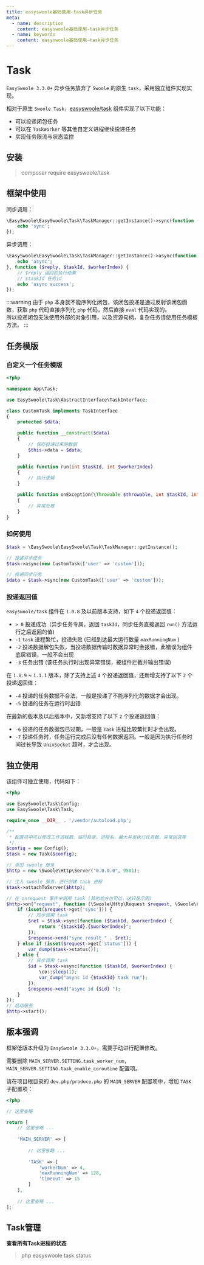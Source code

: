 ```yaml
---
title: easyswoole基础使用-task异步任务
meta:
  - name: description
    content: easyswoole基础使用-task异步任务
  - name: keywords
    content: easyswoole基础使用-task异步任务
---
```


# Task

`EasySwoole 3.3.0+` 异步任务放弃了 `Swoole` 的原生 `task`，采用独立组件实现实现。

相对于原生 `Swoole Task`，[easyswoole/task](https://github.com/easy-swoole/task) 组件实现了以下功能：

- 可以投递闭包任务
- 可以在 `TaskWorker` 等其他自定义进程继续投递任务
- 实现任务限流与状态监控  

## 安装 

> composer require easyswoole/task

## 框架中使用

同步调用：

```php
\EasySwoole\EasySwoole\Task\TaskManager::getInstance()->sync(function (){
    echo 'sync';
});
```

异步调用：
```php
\EasySwoole\EasySwoole\Task\TaskManager::getInstance()->async(function () {
    echo 'async';
}, function ($reply, $taskId, $workerIndex) {
    // $reply 返回的执行结果
    // $taskId 任务id
    echo 'async success';
});
```

:::warning
  由于 `php` 本身就不能序列化闭包，该闭包投递是通过反射该闭包函数，获取 `php` 代码直接序列化 `php` 代码，然后直接 `eval` 代码实现的。      
所以投递闭包无法使用外部的对象引用，以及资源句柄，复杂任务请使用任务模板方法。
:::

## 任务模版

### 自定义一个任务模版

```php
<?php

namespace App\Task;

use EasySwoole\Task\AbstractInterface\TaskInterface;

class CustomTask implements TaskInterface
{
    protected $data;

    public function __construct($data)
    {
        // 保存投递过来的数据
        $this->data = $data;
    }

    public function run(int $taskId, int $workerIndex)
    {
        // 执行逻辑
    }

    public function onException(\Throwable $throwable, int $taskId, int $workerIndex)
    {
        // 异常处理
    }
}
```

### 如何使用

```php
$task = \EasySwoole\EasySwoole\Task\TaskManager::getInstance();

// 投递异步任务
$task->async(new CustomTask(['user' => 'custom']));

// 投递同步任务
$data = $task->sync(new CustomTask(['user' => 'custom']));
```

### 投递返回值

`easyswoole/task` 组件在 `1.0.8` 及以前版本支持，如下 `4` 个投递返回值：

- `> 0` 投递成功（异步任务专属，返回 `taskId`，同步任务直接返回 `run()` 方法运行之后返回的值)
- `-1` `task` 进程繁忙，投递失败 (已经到达最大运行数量 `maxRunningNum` )
- `-2` 投递数据解包失败，当投递数据传输时数据异常时会报错，此错误为组件底层错误，一般不会出现
- `-3` 任务出错 (该任务执行时出现异常错误，被组件拦截并输出错误)

在 `1.0.9` ~ `1.1.1` 版本，除了支持上述 `4` 个投递返回值，还新增支持了以下 `2` 个投递返回值：

- `-4` 投递的任务数据不合法，一般是投递了不能序列化的数据才会出现。
- `-5` 投递的任务在运行时出错

在最新的版本及以后版本中，又新增支持了以下 `2` 个投递返回值：

- `-6` 投递的任务数据包已过期，一般是 `Task` 进程比较繁忙时才会出现。
- `-7` 投递任务时，任务运行完成后没有任何数据返回。一般是因为执行任务时间过长导致 `UnixSocket` 超时，才会出现。


## 独立使用

该组件可独立使用，代码如下：

```php
<?php

use EasySwoole\Task\Config;
use EasySwoole\Task\Task;

require_once __DIR__ . '/vendor/autoload.php';

/**
 * 配置项中可以修改工作进程数、临时目录，进程名，最大并发执行任务数，异常回调等
 */
$config = new Config();
$task = new Task($config);

// 添加 swoole 服务
$http = new \Swoole\Http\Server("0.0.0.0", 9501);

// 注入 swoole 服务，进行创建 task 进程
$task->attachToServer($http);

// 在 onrequest 事件中调用 task (其他地方也可以，这只是示例)
$http->on("request", function (\Swoole\Http\Request $request, \Swoole\Http\Response $response) use ($task) {
    if (isset($request->get['sync'])) {
        // 同步调用 task
        $ret = $task->sync(function ($taskId, $workerIndex) {
            return "{$taskId}.{$workerIndex}";
        });
        $response->end("sync result " . $ret);
    } else if (isset($request->get['status'])) {
        var_dump($task->status());
    } else {
        // 异步调用 task
        $id = $task->async(function ($taskId, $workerIndex) {
            \co::sleep(1);
            var_dump("async id {$taskId} task run");
        });
        $response->end("async id {$id} ");
    }
});
// 启动服务
$http->start();
```

## 版本强调

框架低版本升级为 `EasySwoole 3.3.0+`，需要手动进行配置修改。  
    
需要删除 `MAIN_SERVER.SETTING.task_worker_num`，`MAIN_SERVER.SETTING.task_enable_coroutine` 配置项。       

请在项目根目录的 `dev.php/produce.php` 的 `MAIN_SERVER` 配置项中，增加 `TASK` 子配置项：

```php
<?php

// 这里省略

return [
    // 这里省略 ...
    
    'MAIN_SERVER' => [
        
        // 这里省略 ...
        
        'TASK' => [
            'workerNum' => 4,
            'maxRunningNum' => 128,
            'timeout' => 15
        ]
    ],
    
    // 这里省略 ...
];
```

## Task管理

**查看所有Task进程的状态**

> php easyswoole task status